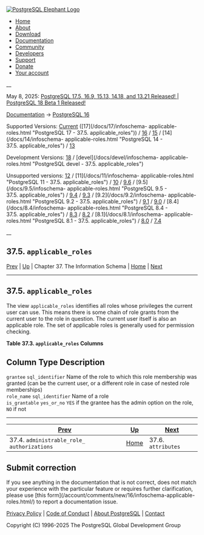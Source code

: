 [ ![PostgreSQL Elephant Logo](/media/img/about/press/elephant.png) ](/)

  * [Home](/ "Home")
  * [About](/about/ "About")
  * [Download](/download/ "Download")
  * [Documentation](/docs/ "Documentation")
  * [Community](/community/ "Community")
  * [Developers](/developer/ "Developers")
  * [Support](/support/ "Support")
  * [Donate](/about/donate/ "Donate")
  * [Your account](/account/ "Your account")

__

May 8, 2025: [ PostgreSQL 17.5, 16.9, 15.13, 14.18, and 13.21 Released! ](/about/news/postgresql-175-169-1513-1418-and-1321-released-3072/) | [ PostgreSQL 18 Beta 1 Released! ](/about/news/postgresql-18-beta-1-released-3070/)

[Documentation](/docs/ "Documentation") -> [PostgreSQL
16](/docs/16/index.html)

Supported Versions: [Current](/docs/current/infoschema-applicable-roles.html
"PostgreSQL 17 - 37.5. applicable_roles") ([17](/docs/17/infoschema-
applicable-roles.html "PostgreSQL 17 - 37.5. applicable_roles")) /
[16](/docs/16/infoschema-applicable-roles.html "PostgreSQL 16 -
37.5. applicable_roles") / [15](/docs/15/infoschema-applicable-roles.html
"PostgreSQL 15 - 37.5. applicable_roles") / [14](/docs/14/infoschema-
applicable-roles.html "PostgreSQL 14 - 37.5. applicable_roles") /
[13](/docs/13/infoschema-applicable-roles.html "PostgreSQL 13 -
37.5. applicable_roles")

Development Versions: [18](/docs/18/infoschema-applicable-roles.html
"PostgreSQL 18 - 37.5. applicable_roles") / [devel](/docs/devel/infoschema-
applicable-roles.html "PostgreSQL devel - 37.5. applicable_roles")

Unsupported versions: [12](/docs/12/infoschema-applicable-roles.html
"PostgreSQL 12 - 37.5. applicable_roles") / [11](/docs/11/infoschema-
applicable-roles.html "PostgreSQL 11 - 37.5. applicable_roles") /
[10](/docs/10/infoschema-applicable-roles.html "PostgreSQL 10 -
37.5. applicable_roles") / [9.6](/docs/9.6/infoschema-applicable-roles.html
"PostgreSQL 9.6 - 37.5. applicable_roles") / [9.5](/docs/9.5/infoschema-
applicable-roles.html "PostgreSQL 9.5 - 37.5. applicable_roles") /
[9.4](/docs/9.4/infoschema-applicable-roles.html "PostgreSQL 9.4 -
37.5. applicable_roles") / [9.3](/docs/9.3/infoschema-applicable-roles.html
"PostgreSQL 9.3 - 37.5. applicable_roles") / [9.2](/docs/9.2/infoschema-
applicable-roles.html "PostgreSQL 9.2 - 37.5. applicable_roles") /
[9.1](/docs/9.1/infoschema-applicable-roles.html "PostgreSQL 9.1 -
37.5. applicable_roles") / [9.0](/docs/9.0/infoschema-applicable-roles.html
"PostgreSQL 9.0 - 37.5. applicable_roles") / [8.4](/docs/8.4/infoschema-
applicable-roles.html "PostgreSQL 8.4 - 37.5. applicable_roles") /
[8.3](/docs/8.3/infoschema-applicable-roles.html "PostgreSQL 8.3 -
37.5. applicable_roles") / [8.2](/docs/8.2/infoschema-applicable-roles.html
"PostgreSQL 8.2 - 37.5. applicable_roles") / [8.1](/docs/8.1/infoschema-
applicable-roles.html "PostgreSQL 8.1 - 37.5. applicable_roles") /
[8.0](/docs/8.0/infoschema-applicable-roles.html "PostgreSQL 8.0 -
37.5. applicable_roles") / [7.4](/docs/7.4/infoschema-applicable-roles.html
"PostgreSQL 7.4 - 37.5. applicable_roles")

__

37.5. `applicable_roles`  
---  
[Prev](infoschema-administrable-role-authorizations.html "37.4. administrable_role_​authorizations")  | [Up](information-schema.html "Chapter 37. The Information Schema") | Chapter 37. The Information Schema | [Home](index.html "PostgreSQL 16.9 Documentation") |  [Next](infoschema-attributes.html "37.6. attributes")  
  
* * *

## 37.5. `applicable_roles` #

The view `applicable_roles` identifies all roles whose privileges the current
user can use. This means there is some chain of role grants from the current
user to the role in question. The current user itself is also an applicable
role. The set of applicable roles is generally used for permission checking.

**Table  37.3. `applicable_roles` Columns**

Column Type Description  
---  
`grantee` `sql_identifier` Name of the role to which this role membership was
granted (can be the current user, or a different role in case of nested role
memberships)  
`role_name` `sql_identifier` Name of a role  
`is_grantable` `yes_or_no` `YES` if the grantee has the admin option on the
role, `NO` if not  
  
  

* * *

[Prev](infoschema-administrable-role-authorizations.html "37.4. administrable_role_​authorizations")  | [Up](information-schema.html "Chapter 37. The Information Schema") |  [Next](infoschema-attributes.html "37.6. attributes")  
---|---|---  
37.4. `administrable_role_​authorizations`  | [Home](index.html "PostgreSQL 16.9 Documentation") |  37.6. `attributes`  
  
## Submit correction

If you see anything in the documentation that is not correct, does not match
your experience with the particular feature or requires further clarification,
please use [this form](/account/comments/new/16/infoschema-applicable-
roles.html/) to report a documentation issue.

[Privacy Policy](/about/privacypolicy) | [Code of Conduct](/about/policies/coc/) | [About PostgreSQL](/about/) | [Contact](/about/contact/)  

Copyright (C) 1996-2025 The PostgreSQL Global Development Group

